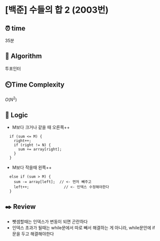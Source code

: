 # [백준] 수들의 합 2 (2003번)

## ⏰  **time**
35분

## :pushpin: **Algorithm**
투포인터

## ⏲️**Time Complexity**
$O(N^2)$

## :round_pushpin: **Logic**
-  M보다 크거나 같을 때 오른쪽++
```
  if (sum <= M) {
    right++;
    if (right != N) {
      sum += array[right];
    }
  }
```
- M보다 작을때 왼쪽++
```
  else if (sum > M) {
    sum -= array[left];  // <- 먼저 빼주고 
    left++;		           // <- 인덱스 수정해야한다
  }
```

## :black_nib: **Review**
- 뺏셈할때는 인덱스가 변동이 되면 곤란하다
- 인덱스 초과가 될때는 while문에서 따로 빼서 해결하는 게 아니라, while문안에 if문을 두고 해결해야한다
